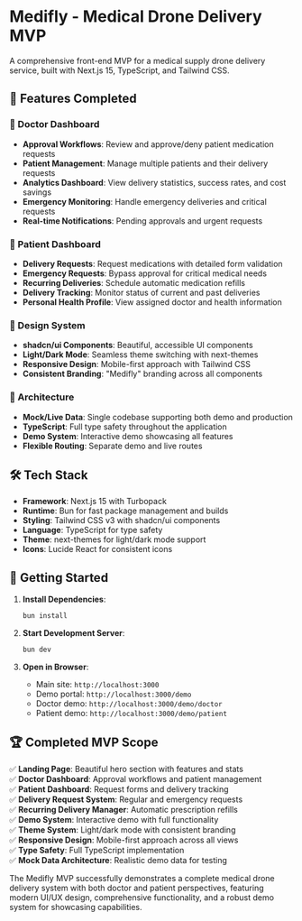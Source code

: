 # Medifly - Medical Drone Delivery MVP

A comprehensive front-end MVP for a medical supply drone delivery service, built with Next.js 15, TypeScript, and Tailwind CSS.

## 🚀 Features Completed

### 🏥 Doctor Dashboard
- **Approval Workflows**: Review and approve/deny patient medication requests
- **Patient Management**: Manage multiple patients and their delivery requests
- **Analytics Dashboard**: View delivery statistics, success rates, and cost savings
- **Emergency Monitoring**: Handle emergency deliveries and critical requests
- **Real-time Notifications**: Pending approvals and urgent requests

### 👤 Patient Dashboard
- **Delivery Requests**: Request medications with detailed form validation
- **Emergency Requests**: Bypass approval for critical medical needs
- **Recurring Deliveries**: Schedule automatic medication refills
- **Delivery Tracking**: Monitor status of current and past deliveries
- **Personal Health Profile**: View assigned doctor and health information

### 🎨 Design System
- **shadcn/ui Components**: Beautiful, accessible UI components
- **Light/Dark Mode**: Seamless theme switching with next-themes
- **Responsive Design**: Mobile-first approach with Tailwind CSS
- **Consistent Branding**: "Medifly" branding across all components

### 🔧 Architecture
- **Mock/Live Data**: Single codebase supporting both demo and production
- **TypeScript**: Full type safety throughout the application
- **Demo System**: Interactive demo showcasing all features
- **Flexible Routing**: Separate demo and live routes

## 🛠 Tech Stack

- **Framework**: Next.js 15 with Turbopack
- **Runtime**: Bun for fast package management and builds
- **Styling**: Tailwind CSS v3 with shadcn/ui components
- **Language**: TypeScript for type safety
- **Theme**: next-themes for light/dark mode support
- **Icons**: Lucide React for consistent icons

## 🚀 Getting Started

1. **Install Dependencies**:
   ```bash
   bun install
   ```

2. **Start Development Server**:
   ```bash
   bun dev
   ```

3. **Open in Browser**:
   - Main site: `http://localhost:3000`
   - Demo portal: `http://localhost:3000/demo`
   - Doctor demo: `http://localhost:3000/demo/doctor`
   - Patient demo: `http://localhost:3000/demo/patient`

## 🏆 Completed MVP Scope

✅ **Landing Page**: Beautiful hero section with features and stats  
✅ **Doctor Dashboard**: Approval workflows and patient management  
✅ **Patient Dashboard**: Request forms and delivery tracking  
✅ **Delivery Request System**: Regular and emergency requests  
✅ **Recurring Delivery Manager**: Automatic prescription refills  
✅ **Demo System**: Interactive demo with full functionality  
✅ **Theme System**: Light/dark mode with consistent branding  
✅ **Responsive Design**: Mobile-first approach across all views  
✅ **Type Safety**: Full TypeScript implementation  
✅ **Mock Data Architecture**: Realistic demo data for testing  

The Medifly MVP successfully demonstrates a complete medical drone delivery system with both doctor and patient perspectives, featuring modern UI/UX design, comprehensive functionality, and a robust demo system for showcasing capabilities.
